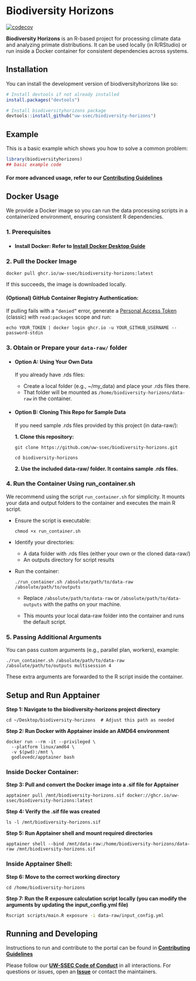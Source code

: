<!-- README.md is generated from README.Rmd. Please edit that file -->

# Biodiversity Horizons

<!-- badges: start -->

[![codecov](https://codecov.io/gh/uw-ssec/biodiversity-horizons/graph/badge.svg?token=ee1oeNuMlb)](https://codecov.io/gh/uw-ssec/biodiversity-horizons)

<!-- badges: end -->

**Biodiversity Horizons** is an R-based project for processing climate data and
analyzing primate distributions. It can be used locally (in R/RStudio) or run
inside a Docker container for consistent dependencies across systems.

## Installation

You can install the development version of biodiversityhorizons like so:

```r
# Install devtools if not already installed
install.packages("devtools")

# Install biodiversityhorizons package
devtools::install_github("uw-ssec/biodiversity-horizons")
```

## Example

This is a basic example which shows you how to solve a common problem:

```r
library(biodiversityhorizons)
## basic example code
```

#### For more advanced usage, refer to our [**Contributing Guidelines**](./Contributing.md)

## Docker Usage

We provide a Docker image so you can run the data processing scripts in a
containerized environment, ensuring consistent R dependencies.

### 1. Prerequisites

- #### Install Docker: Refer to [**Install Docker Desktop Guide**](https://docs.docker.com/desktop/)

### 2. Pull the Docker Image

```
docker pull ghcr.io/uw-ssec/biodiversity-horizons:latest
```

If this succeeds, the image is downloaded locally.

#### (Optional) GitHub Container Registry Authentication:

If pulling fails with a `“denied”` error, generate a
[Personal Access Token](https://docs.github.com/en/authentication/keeping-your-account-and-data-secure/managing-your-personal-access-tokens)
(classic) with `read:packages` scope and run:

```
echo YOUR_TOKEN | docker login ghcr.io -u YOUR_GITHUB_USERNAME --password-stdin
```

### 3. Obtain or Prepare your `data-raw/` folder

- #### Option A: Using Your Own Data

  If you already have .rds files:

  - Create a local folder (e.g., ~/my_data) and place your .rds files there.
  - That folder will be mounted as `/home/biodiversity-horizons/data-raw` in the
    container.

- #### Option B: Cloning This Repo for Sample Data

  If you need sample .rds files provided by this project (in data-raw/):

  **1. Clone this repository:**

  ```
  git clone https://github.com/uw-ssec/biodiversity-horizons.git
  ```

  ```
  cd biodiversity-horizons
  ```

  **2. Use the included data-raw/ folder. It contains sample .rds files.**

### 4. Run the Container Using run_container.sh

We recommend using the script `run_container.sh` for simplicity. It mounts your
data and output folders to the container and executes the main R script.

- Ensure the script is executable:

  ```
  chmod +x run_container.sh
  ```

- Identify your directories:

  - A data folder with .rds files (either your own or the cloned data-raw/)
  - An outputs directory for script results

- Run the container:

  ```
  ./run_container.sh /absolute/path/to/data-raw /absolute/path/to/outputs
  ```

  - Replace `/absolute/path/to/data-raw` or `/absolute/path/to/data-outputs`
    with the paths on your machine.

  - This mounts your local data-raw folder into the container and runs the
    default script.

### 5. Passing Additional Arguments

You can pass custom arguments (e.g., parallel plan, workers), example:

```
./run_container.sh /absolute/path/to/data-raw /absolute/path/to/outputs multisession 4
```

These extra arguments are forwarded to the R script inside the container.

## Setup and Run Apptainer

**Step 1: Navigate to the biodiversity-horizons project directory**

```
cd ~/Desktop/biodiversity-horizons  # Adjust this path as needed
```

**Step 2: Run Docker with Apptainer inside an AMD64 environment**

```
docker run --rm -it --privileged \
  --platform linux/amd64 \
  -v $(pwd):/mnt \
  godlovedc/apptainer bash
```

### Inside Docker Container:

**Step 3: Pull and convert the Docker image into a .sif file for Apptainer**

```
apptainer pull /mnt/biodiversity-horizons.sif docker://ghcr.io/uw-ssec/biodiversity-horizons:latest
```

**Step 4: Verify the .sif file was created**

```
ls -l /mnt/biodiversity-horizons.sif
```

**Step 5: Run Apptainer shell and mount required directories**

```
apptainer shell --bind /mnt/data-raw:/home/biodiversity-horizons/data-raw /mnt/biodiversity-horizons.sif
```

### Inside Apptainer Shell:

**Step 6: Move to the correct working directory**

```
cd /home/biodiversity-horizons
```

**Step 7: Run the R exposure calculation script locally (you can modify the arguments by updating the input_config.yml file)**

```bash
Rscript scripts/main.R exposure -i data-raw/input_config.yml
```

## Running and Developing

Instructions to run and contribute to the portal can be found in
[**Contributing Guidelines**](./CONTRIBUTING.md)

Please follow our [**UW-SSEC Code of Conduct**](./CODE_OF_CONDUCT.md) in all
interactions. For questions or issues, open an
[**Issue**](https://github.com/uw-ssec/biodiversity-horizons/issues) or contact
the maintainers.
